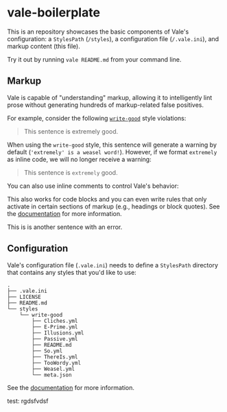 # vale-boilerplate

This is an repository showcases the basic components of Vale's configuration: a `StylesPath` (`/styles`), a configuration file (`/.vale.ini`), and markup content (this file).

Try it out by running `vale README.md` from your command line.

## Markup

Vale is capable of "understanding" markup, allowing it to intelligently lint prose without generating hundreds of markup-related false positives.

For example, consider the following [`write-good`](https://github.com/btford/write-good) style violations:

> This sentence is extremely good.

When using the `write-good` style, this sentence will generate a warning by default (`'extremely' is a weasel word!`). However, if we format `extremely` as inline code, we will no longer receive a warning:

> This sentence is `extremely` good.

You can also use inline comments to control Vale's behavior:

<!-- vale off -->

This also works for code blocks and you can even write rules that only activate in certain sections of markup (e.g., headings or block quotes). See the [documentation](https://docs.errata.ai/vale/scoping) for more information.

<!-- vale on -->

This is is another sentence with an error.

## Configuration

Vale's configuration file (`.vale.ini`) needs to define a `StylesPath` directory that contains any styles that you'd like to use:

```text
.
├── .vale.ini
├── LICENSE
├── README.md
└── styles
    └── write-good
        ├── Cliches.yml
        ├── E-Prime.yml
        ├── Illusions.yml
        ├── Passive.yml
        ├── README.md
        ├── So.yml
        ├── ThereIs.yml
        ├── TooWordy.yml
        ├── Weasel.yml
        └── meta.json
```

See the [documentation](https://docs.errata.ai/vale/config) for more information.

test: rgdsfvdsf

